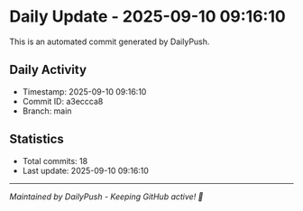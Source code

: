 # Daily Update - 2025-09-10 09:16:10

This is an automated commit generated by DailyPush.

## Daily Activity
- Timestamp: 2025-09-10 09:16:10
- Commit ID: a3eccca8
- Branch: main

## Statistics
- Total commits: 18
- Last update: 2025-09-10 09:16:10

---
*Maintained by DailyPush - Keeping GitHub active! 🚀*
